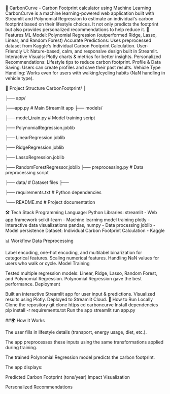 🌱 CarbonCurve - Carbon Footprint calculator using Machine Learning
CarbonCurve is a machine learning-powered web application built with Streamlit and Polynomial Regression to estimate an individual's carbon footprint based on their lifestyle choices.
It not only predicts the footprint but also provides personalized recommendations to help reduce it.
📌 Features
ML Model: Polynomial Regression (outperformed Ridge, Lasso, Linear, and Random Forest)
Accurate Predictions: Uses preprocessed dataset from Kaggle's Individual Carbon Footprint Calculation.
User-Friendly UI: Nature-based, calm, and responsive design built in Streamlit.
Interactive Visuals: Plotly charts & metrics for better insights.
Personalized Recommendations: Lifestyle tips to reduce carbon footprint.
Profile & Data Saving: Users can create profiles and save their past results.
Vehicle Type Handling: Works even for users with walking/cycling habits (NaN handling in vehicle type).

📂 Project Structure
CarbonFootprint/
│

├── app/

 ├──app.py # Main Streamlit app
├── models/

 ├── model_train.py # Model training script
 
 ├── PolynomialRegression.joblib
 
 ├── LinearRegression.joblib
 
 ├── RidgeRegression.joblib
 
 ├── LassoRegression.joblib
 
 ├── RandomForestRegressor.joblib
├── preprocessing.py # Data preprocessing script

├── data/ # Dataset files ├──

├── requirements.txt # Python dependencies

└── README.md # Project documentation

🛠️ Tech Stack
Programming Language: Python
Libraries:
streamlit - Web app framework
scikit-learn - Machine learning model training
plotly - Interactive data visualizations
pandas, numpy - Data processing
joblib - Model persistence
Dataset: Individual Carbon Footprint Calculation - Kaggle

📊 Workflow
Data Preprocessing

Label encoding, one-hot encoding, and multilabel binarization for categorical features.
Scaling numerical features.
Handling NaN values for users who walk or cycle.
Model Training

Tested multiple regression models: Linear, Ridge, Lasso, Random Forest, and Polynomial Regression.
Polynomial Regression gave the best performance.
Deployment

Built an interactive Streamlit app for user input & predictions.
Visualized results using Plotly.
Deployed to Streamlit Cloud.
🚀 How to Run Locally
Clone the repository
git clone https
cd carboncurve
Install dependencies
pip install -r requirements.txt
Run the app
streamlit run app.py

##🌍 How It Works

The user fills in lifestyle details (transport, energy usage, diet, etc.).

The app preprocesses these inputs using the same transformations applied during training.

The trained Polynomial Regression model predicts the carbon footprint.

The app displays:

Predicted Carbon Footprint (tons/year)
Impact Visualization

Personalized Recommendations

